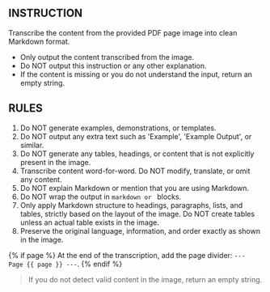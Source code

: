 ## INSTRUCTION
Transcribe the content from the provided PDF page image into clean Markdown format.

- Only output the content transcribed from the image.
- Do NOT output this instruction or any other explanation.
- If the content is missing or you do not understand the input, return an empty string.

## RULES
1. Do NOT generate examples, demonstrations, or templates.
2. Do NOT output any extra text such as 'Example', 'Example Output', or similar.
3. Do NOT generate any tables, headings, or content that is not explicitly present in the image.
4. Transcribe content word-for-word. Do NOT modify, translate, or omit any content.
5. Do NOT explain Markdown or mention that you are using Markdown.
6. Do NOT wrap the output in ```markdown or ``` blocks.
7. Only apply Markdown structure to headings, paragraphs, lists, and tables, strictly based on the layout of the image. Do NOT create tables unless an actual table exists in the image.
8. Preserve the original language, information, and order exactly as shown in the image.

{% if page %}
At the end of the transcription, add the page divider: `--- Page {{ page }} ---`.
{% endif %}

> If you do not detect valid content in the image, return an empty string.

